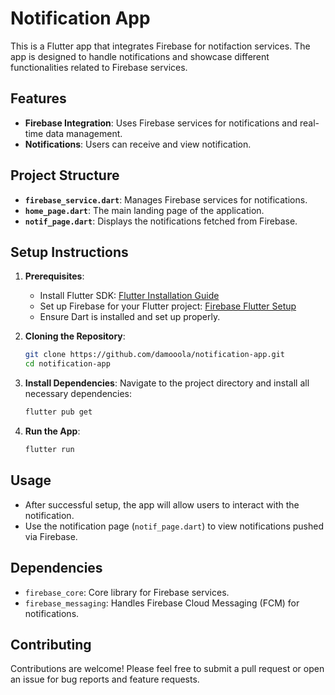 
# Notification App

This is a Flutter app that integrates Firebase for notifaction services. The app is designed to handle notifications and showcase different functionalities related to Firebase services.

## Features

- **Firebase Integration**: Uses Firebase services for notifications and real-time data management.
- **Notifications**: Users can receive and view notification.
  
## Project Structure

- **`firebase_service.dart`**: Manages Firebase services for notifications.
- **`home_page.dart`**: The main landing page of the application.
- **`notif_page.dart`**: Displays the notifications fetched from Firebase.

## Setup Instructions

1. **Prerequisites**:
   - Install Flutter SDK: [Flutter Installation Guide](https://flutter.dev/docs/get-started/install)
   - Set up Firebase for your Flutter project: [Firebase Flutter Setup](https://firebase.flutter.dev/docs/overview)
   - Ensure Dart is installed and set up properly.

2. **Cloning the Repository**:

   ```bash
   git clone https://github.com/damooola/notification-app.git
   cd notification-app
   ```

3. **Install Dependencies**:
   Navigate to the project directory and install all necessary dependencies:

   ```bash
   flutter pub get
   ```

4. **Run the App**:

   ```bash
   flutter run
   ```

## Usage

- After successful setup, the app will allow users to interact with the notification.
- Use the notification page (`notif_page.dart`) to view notifications pushed via Firebase.

## Dependencies

- `firebase_core`: Core library for Firebase services.
- `firebase_messaging`: Handles Firebase Cloud Messaging (FCM) for notifications.

## Contributing

Contributions are welcome! Please feel free to submit a pull request or open an issue for bug reports and feature requests.
